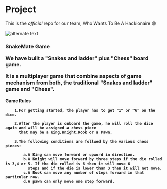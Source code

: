 # Project

This is the *official* repo for our team, Who Wants To Be A Hackionaire :smile:

![alternate text](https://www.techiedelight.com/wp-content/uploads/2016/11/Snakes-And-Ladders-Problem.jpg)

  <h3>SnakeMate Game
  
  We have built a "Snakes and ladder" plus "Chess" board game.
 
 It is a multiplayer game that combine aspects of game mechanism from both, the traditional "Snakes and ladder" game and "Chess".
 
  <h4>Game Rules
        
        1.For getting started, the player has to get "1" or "6" on the dice.
        
        2.After the player is onboard the game, he will roll the dice again and will be assigned a chess piece 
          that may be a King,Knight,Rook or a Pawn.
          
        3.The following conditions are follwed by the various chess pieces:
            
            a.A King can move forward or upword in direction.
            b.A Knight will move forward by three steps if the die rolled is 3,4 or 5. If the die rolled is 6 then it will move 6
              steps and if the die is lower than 3 then it will not move. 
            c.A Rook can move any number of steps forward in that particular row.
            d.A pawn can only move one step forward.
  
 
 
